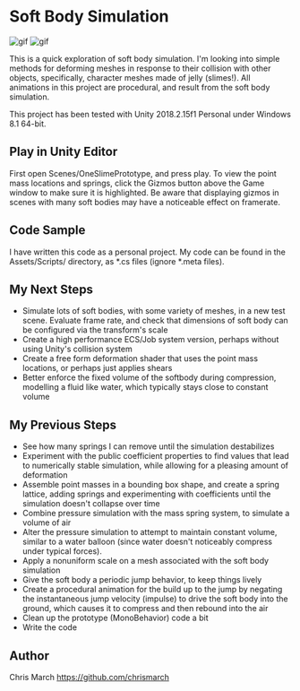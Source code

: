 # Soft Body Simulation

![gif](https://i.imgur.com/uLMRGMy.gif)
![gif](https://i.imgur.com/zSfYzOz.gif)

This is a quick exploration of soft body simulation. I'm looking into simple methods for deforming meshes in response to their collision with other objects, specifically, character meshes made of jelly (slimes!). All animations in this project are procedural, and result from the soft body simulation.

This project has been tested with Unity 2018.2.15f1 Personal under Windows 8.1 64-bit.

## Play in Unity Editor
First open Scenes/OneSlimePrototype, and press play. To view the point mass locations and springs, click the Gizmos button above the Game window to make sure it is highlighted. Be aware that displaying gizmos in scenes with many soft bodies may have a noticeable effect on framerate.

## Code Sample
I have written this code as a personal project. My code can be found in the Assets/Scripts/ directory, as *.cs files (ignore *.meta files).

## My Next Steps
* Simulate lots of soft bodies, with some variety of meshes, in a new test scene. Evaluate frame rate, and check that dimensions of soft body can be configured via the transform's scale
* Create a high performance ECS/Job system version, perhaps without using Unity's collision system
* Create a free form deformation shader that uses the point mass locations, or perhaps just applies shears
* Better enforce the fixed volume of the softbody during compression, modelling a fluid like water, which typically stays close to constant volume

## My Previous Steps
* See how many springs I can remove until the simulation destabilizes
* Experiment with the public coefficient properties to find values that lead to numerically stable simulation, while allowing for a pleasing amount of deformation
* Assemble point masses in a bounding box shape, and create a spring lattice, adding springs and experimenting with coefficients until the simulation doesn't collapse over time
* Combine pressure simulation with the mass spring system, to simulate a volume of air
* Alter the pressure simulation to attempt to maintain constant volume, similar to a water balloon (since water doesn't noticeably compress under typical forces).
* Apply a nonuniform scale on a mesh associated with the soft body simulation
* Give the soft body a periodic jump behavior, to keep things lively
* Create a procedural animation for the build up to the jump by negating the instantaneous jump velocity (impulse) to drive the soft body into the ground, which causes it to compress and then rebound into the air
* Clean up the prototype (MonoBehavior) code a bit
* Write the code

## Author
Chris March
https://github.com/chrismarch

